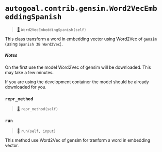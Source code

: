 # `autogoal.contrib.gensim.Word2VecEmbeddingSpanish`

> [📝](https://github.com/autogal/autogoal/blob/main/autogoal/contrib/gensim/_base.py#L47)
> `Word2VecEmbeddingSpanish(self)`

This class transform a word in embedding vector using Word2Vec of `gensim` (using `Spanish 3B Word2Vec`).

##### Notes

On the first use the model Word2Vec of gensim will be downloaded. This may take a few minutes.

If you are using the development container the model should be already downloaded for you.
### `repr_method`

> [📝](https://github.com/autogoal/autogoal/blob/main/autogoal/utils/__init__.py#L87)
> `repr_method(self)`

### `run`

> [📝](https://github.com/autogoal/autogoal/blob/main/autogoal/contrib/gensim/_base.py#L76)
> `run(self, input)`

This method use Word2Vec of gensim for tranform a word in embedding vector.
        
